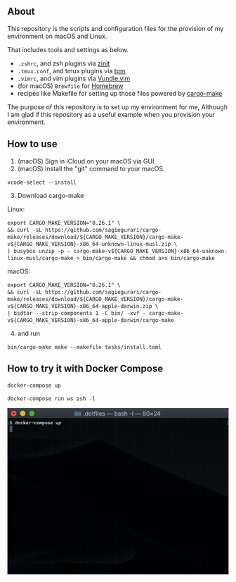 ## About

This repository is the scripts and configuration files for the provision of my environment on macOS and Linux.

That includes tools and settings as below.

- `.zshrc`, and zsh plugins via [zinit](https://github.com/zdharma/zinit)
- `.tmux.conf`, and tmux plugins via [tpm](https://github.com/tmux-plugins/tpm)
- `.vimrc`, and vim plugins via [Vundle.vim](https://github.com/VundleVim/Vundle.vim)
- (for macOS) `Brewfile` for [Homebrew](https://github.com/Homebrew/brew)
- recipes like Makefile for setting up those files powered by [cargo-make](https://github.com/sagiegurari/cargo-make)

The purpose of this repository is to set up my environment for me, Although I am glad if this repository as a useful example when you provision your environment.

## How to use

1. (macOS) Sign in iCloud on your macOS via GUI.
2. (macOS) Install the "git" command to your macOS.

```shellsession
xcode-select --install
```

3. Download cargo-make

Linux:

```shellsession
export CARGO_MAKE_VERSION="0.26.1" \
&& curl -sL https://github.com/sagiegurari/cargo-make/releases/download/${CARGO_MAKE_VERSION}/cargo-make-v${CARGO_MAKE_VERSION}-x86_64-unknown-linux-musl.zip \
| busybox unzip -p - cargo-make-v${CARGO_MAKE_VERSION}-x86_64-unknown-linux-musl/cargo-make > bin/cargo-make && chmod a+x bin/cargo-make
```

macOS:

```shellsession
export CARGO_MAKE_VERSION="0.26.1" \
&& curl -sL https://github.com/sagiegurari/cargo-make/releases/download/${CARGO_MAKE_VERSION}/cargo-make-v${CARGO_MAKE_VERSION}-x86_64-apple-darwin.zip \
| bsdtar --strip-components 1 -C bin/ -xvf - cargo-make-v${CARGO_MAKE_VERSION}-x86_64-apple-darwin/cargo-make
```

4. and run

```shellsession
bin/cargo-make make --makefile tasks/install.toml
```

## How to try it with Docker Compose

```shellsession
docker-compose up
```

```shellsession
docker-compose run ws zsh -l
```

![Try with Docker Compose](docs/images/try-with-docker-compose.gif)

